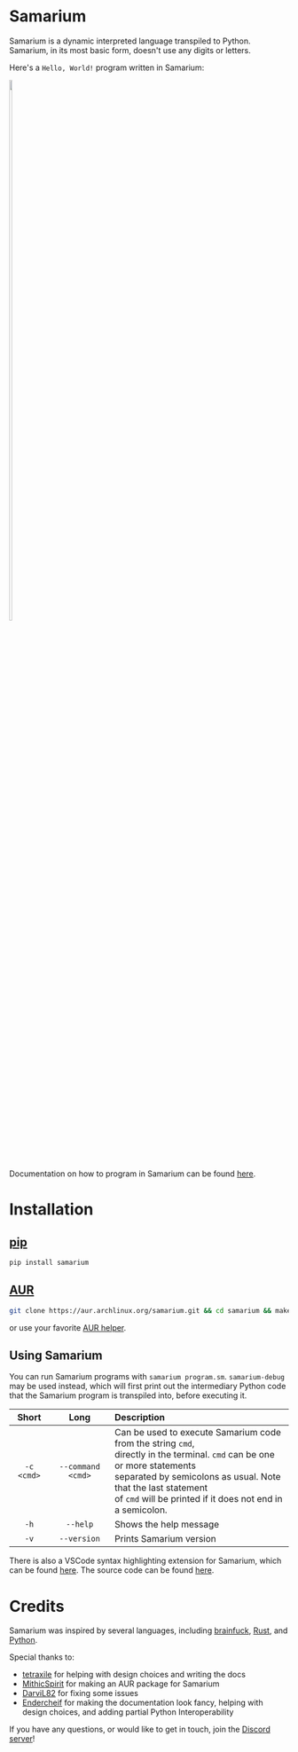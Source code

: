 # Samarium

Samarium is a dynamic interpreted language transpiled to Python.
Samarium, in its most basic form, doesn't use any digits or letters.

Here's a `Hello, World!` program written in Samarium:

<span style="display: inline-block" align="left">
    <img src="docs/assets/example.png" width="50%">
</span>

Documentation on how to program in Samarium can be found [here](https://samarium-lang.github.io/Samarium/).


# Installation

## [pip](https://pypi.org/project/pip/)

```sh
pip install samarium
```

## [AUR](https://aur.archlinux.org/)

```sh
git clone https://aur.archlinux.org/samarium.git && cd samarium && makepkg -sirc
```
or use your favorite [AUR helper](https://wiki.archlinux.org/title/AUR_helpers).

## Using Samarium

You can run Samarium programs with `samarium program.sm`.
`samarium-debug` may be used instead, which will first print out the intermediary Python code that the Samarium program is transpiled into, before executing it.

Short | Long | Description
:---: | :---: | :---
`-c <cmd>` | `--command <cmd>` | Can be used to execute Samarium code from the string `cmd`,<br>directly in the terminal. `cmd` can be one or more statements<br>separated by semicolons as usual. Note that the last statement<br> of `cmd` will be printed if it does not end in a semicolon.
`-h` | `--help` | Shows the help message
`-v` | `--version` | Prints Samarium version


There is also a VSCode syntax highlighting extension for Samarium, which can be found [here](https://marketplace.visualstudio.com/items?itemName=Samarium.samarium-language). The source code can be found [here](https://github.com/samarium-lang/vscode-samarium).


# Credits

Samarium was inspired by several languages, including [brainfuck](https://esolangs.org/wiki/Brainfuck), [Rust](https://www.rust-lang.org/), and [Python](https://www.python.org/).

Special thanks to:

- [tetraxile](https://github.com/tetraxile) for helping with design choices and writing the docs
- [MithicSpirit](https://github.com/MithicSpirit) for making an AUR package for Samarium
- [DarviL82](https://github.com/DarviL82) for fixing some issues
- [Endercheif](https://github.com/Endercheif) for making the documentation look fancy, helping with design choices, and adding partial Python Interoperability

If you have any questions, or would like to get in touch, join the [Discord server](https://discord.gg/C8QE5tVQEq)!

